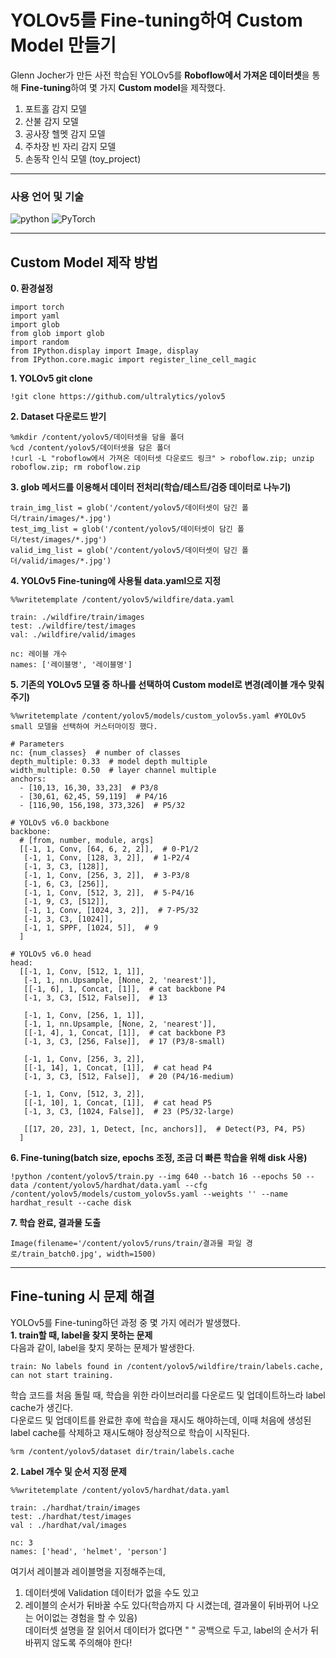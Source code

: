 # YOLOv5를 Fine-tuning하여 Custom Model 만들기
Glenn Jocher가 만든 사전 학습된 YOLOv5를 **Roboflow에서 가져온 데이터셋**을 통해 **Fine-tuning**하여 몇 가지 **Custom model**을 제작했다.
1. 포트홀 감지 모델
2. 산불 감지 모델
3. 공사장 헬멧 감지 모델
4. 주차장 빈 자리 감지 모델
5. 손동작 인식 모델 (toy_project)
***

### 사용 언어 및 기술
![python](https://img.shields.io/badge/Python-3776AB?style=for-the-badge&logo=python&logoColor=white)
![PyTorch](https://img.shields.io/badge/PyTorch-%23EE4C2C.svg?style=for-the-badge&logo=PyTorch&logoColor=white)
***

## Custom Model 제작 방법
**0. 환경설정**
  ```
  import torch
  import yaml
  import glob
  from glob import glob
  import random
  from IPython.display import Image, display
  from IPython.core.magic import register_line_cell_magic
  ```   
**1. YOLOv5 git clone**
  ```
  !git clone https://github.com/ultralytics/yolov5
  ```
**2. Dataset 다운로드 받기**
  ```
  %mkdir /content/yolov5/데이터셋을 담을 폴더
  %cd /content/yolov5/데이터셋을 담은 폴더
  !curl -L "roboflow에서 가져온 데이터셋 다운로드 링크" > roboflow.zip; unzip roboflow.zip; rm roboflow.zip
  ```
**3. glob 메서드를 이용해서 데이터 전처리(학습/테스트/검증 데이터로 나누기)**
  ```
  train_img_list = glob('/content/yolov5/데이터셋이 담긴 폴더/train/images/*.jpg')
  test_img_list = glob('/content/yolov5/데이터셋이 담긴 폴더/test/images/*.jpg')
  valid_img_list = glob('/content/yolov5/데이터셋이 담긴 폴더/valid/images/*.jpg')
  ```
**4. YOLOv5 Fine-tuning에 사용될 data.yaml으로 지정**
  ```
  %%writetemplate /content/yolov5/wildfire/data.yaml
  
  train: ./wildfire/train/images
  test: ./wildfire/test/images
  val: ./wildfire/valid/images
  
  nc: 레이블 개수
  names: ['레이블명', '레이블명']
  ```
**5. 기존의 YOLOv5 모델 중 하나를 선택하여 Custom model로 변경(레이블 개수 맞춰주기)**
  ```
  %%writetemplate /content/yolov5/models/custom_yolov5s.yaml #YOLOv5 small 모델을 선택하여 커스터마이징 했다. 
  
  # Parameters
  nc: {num_classes}  # number of classes
  depth_multiple: 0.33  # model depth multiple
  width_multiple: 0.50  # layer channel multiple
  anchors:
    - [10,13, 16,30, 33,23]  # P3/8
    - [30,61, 62,45, 59,119]  # P4/16
    - [116,90, 156,198, 373,326]  # P5/32
  
  # YOLOv5 v6.0 backbone
  backbone:
    # [from, number, module, args]
    [[-1, 1, Conv, [64, 6, 2, 2]],  # 0-P1/2
     [-1, 1, Conv, [128, 3, 2]],  # 1-P2/4
     [-1, 3, C3, [128]],
     [-1, 1, Conv, [256, 3, 2]],  # 3-P3/8
     [-1, 6, C3, [256]],
     [-1, 1, Conv, [512, 3, 2]],  # 5-P4/16
     [-1, 9, C3, [512]],
     [-1, 1, Conv, [1024, 3, 2]],  # 7-P5/32
     [-1, 3, C3, [1024]],
     [-1, 1, SPPF, [1024, 5]],  # 9
    ]
  
  # YOLOv5 v6.0 head
  head:
    [[-1, 1, Conv, [512, 1, 1]],
     [-1, 1, nn.Upsample, [None, 2, 'nearest']],
     [[-1, 6], 1, Concat, [1]],  # cat backbone P4
     [-1, 3, C3, [512, False]],  # 13
  
     [-1, 1, Conv, [256, 1, 1]],
     [-1, 1, nn.Upsample, [None, 2, 'nearest']],
     [[-1, 4], 1, Concat, [1]],  # cat backbone P3
     [-1, 3, C3, [256, False]],  # 17 (P3/8-small)
  
     [-1, 1, Conv, [256, 3, 2]],
     [[-1, 14], 1, Concat, [1]],  # cat head P4
     [-1, 3, C3, [512, False]],  # 20 (P4/16-medium)
  
     [-1, 1, Conv, [512, 3, 2]],
     [[-1, 10], 1, Concat, [1]],  # cat head P5
     [-1, 3, C3, [1024, False]],  # 23 (P5/32-large)
  
     [[17, 20, 23], 1, Detect, [nc, anchors]],  # Detect(P3, P4, P5)
    ]
  ```
**6. Fine-tuning(batch size, epochs 조정, 조금 더 빠른 학습을 위해 disk 사용)**
  ```
  !python /content/yolov5/train.py --img 640 --batch 16 --epochs 50 --data /content/yolov5/hardhat/data.yaml --cfg /content/yolov5/models/custom_yolov5s.yaml --weights '' --name hardhat_result --cache disk
  ```
**7. 학습 완료, 결과물 도출**
  ```
  Image(filename='/content/yolov5/runs/train/결과물 파일 경로/train_batch0.jpg', width=1500)
  ```
***
## Fine-tuning 시 문제 해결
YOLOv5를 Fine-tuning하던 과정 중 몇 가지 에러가 발생했다. <br>
**1. train할 때, label을 찾지 못하는 문제** <br>
다음과 같이, label을 찾지 못하는 문제가 발생한다. <br>
  ```
  train: No labels found in /content/yolov5/wildfire/train/labels.cache, can not start training.
  ```
학습 코드를 처음 돌릴 때, 학습을 위한 라이브러리를 다운로드 및 업데이트하느라 label cache가 생긴다. <br>
다운로드 및 업데이트를 완료한 후에 학습을 재시도 해야하는데, 이때 처음에 생성된 label cache를 삭제하고 재시도해야 정상적으로 학습이 시작된다. <br>
  ```
  %rm /content/yolov5/dataset dir/train/labels.cache
  ```

**2. Label 개수 및 순서 지정 문제** <br>
  ```
  %%writetemplate /content/yolov5/hardhat/data.yaml
  
  train: ./hardhat/train/images
  test: ./hardhat/test/images
  val : ./hardhat/val/images
  
  nc: 3
  names: ['head', 'helmet', 'person']
  ```
여기서 레이블과 레이블명을 지정해주는데, <br>
1) 데이터셋에 Validation 데이터가 없을 수도 있고 <br>
2) 레이블의 순서가 뒤바꿀 수도 있다(학습까지 다 시켰는데, 결과물이 뒤바뀌어 나오는 어이없는 경험을 할 수 있음) <br>
데이터셋 설명을 잘 읽어서 데이터가 없다면 " " 공백으로 두고, label의 순서가 뒤바뀌지 않도록 주의해야 한다!
